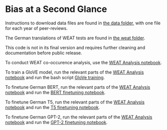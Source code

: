 # Bias at a Second Glance

Instructions to download data files are found in [the data folder](data/), with one file for each year of peer-reviews.

The German translations of WEAT tests are found in [the weat folder](weat/).

This code is not in its final version and requires further cleaning and documentation before public release.

To conduct WEAT co-occurence analysis, use the [WEAT Analysis notebook](code/WEAT_analysis_peer_reviews.ipynb).

To train a GloVE model, run the relevant parts of the [WEAT Analysis notebook](code/WEAT_analysis_peer_reviews.ipynb) and run the bash script [GloVe training](code/GloVe_training.sh).

To finetune German BERT, run the relevant parts of the [WEAT Analysis notebook](code/WEAT_analysis_peer_reviews.ipynb) and run the [BERT finetuning notebook](code/BERT_finetuning.ipynb).

To finetune German T5, run the relevant parts of the [WEAT Analysis notebook](code/WEAT_analysis_peer_reviews.ipynb) and run the [T5 finetuning notebook](code/T5_finetuning.ipynb).

To finetune German GPT-2, run the relevant parts of the [WEAT Analysis notebook](code/WEAT_analysis_peer_reviews.ipynb) and run the [GPT-2 finetuning notebook](code/GPT2_finetuning.ipynb).
